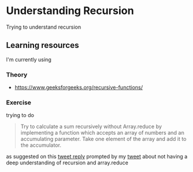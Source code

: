 # Understanding Recursion

Trying to understand recursion

## Learning resources

I'm currently using

### Theory

- https://www.geeksforgeeks.org/recursive-functions/

### Exercise

trying to do

> Try to calculate a sum recursively without Array.reduce by implementing a function which accepts an array of numbers and an accumulating parameter. Take one element of the array and add it to the accumulator.

as suggested on this [tweet reply](https://twitter.com/flosalihovic/status/1485865331562274816)
prompted by my [tweet](https://twitter.com/reithi_254/status/1485818354464169987) about not having a deep understanding of recursion and array.reduce
